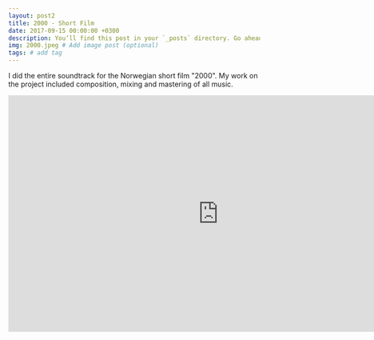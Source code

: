 ```yaml
---
layout: post2
title: 2000 - Short Film
date: 2017-09-15 00:00:00 +0300
description: You’ll find this post in your `_posts` directory. Go ahead and edit it and re-build the site to see your changes. # Add post description (optional)
img: 2000.jpeg # Add image post (optional)
tags: # add tag
---
```


I did the entire soundtrack for the Norwegian short film "2000". My work on the project included composition, mixing and mastering of all music.

<iframe src="https://player.vimeo.com/video/341397093" width="840" height="472.5" frameborder="0" webkitallowfullscreen mozallowfullscreen allowfullscreen></iframe>
